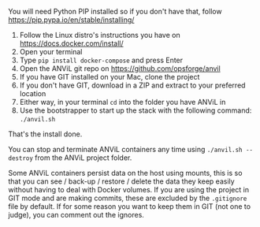 You will need Python PIP installed so if you don't have that, follow https://pip.pypa.io/en/stable/installing/

1. Follow the Linux distro's instructions you have on https://docs.docker.com/install/
2. Open your terminal
3. Type `pip install docker-compose` and press Enter
4. Open the ANViL git repo on https://github.com/opsforge/anvil
5. If you have GIT installed on your Mac, clone the project
6. If you don't have GIT, download in a ZIP and extract to your preferred location
7. Either way, in your terminal `cd` into the folder you have ANViL in
8. Use the bootstrapper to start up the stack with the following command: `./anvil.sh`

That's the install done.

You can stop and terminate ANViL containers any time using `./anvil.sh --destroy` from the ANViL project folder.

Some ANViL containers persist data on the host using mounts, this is so that you can see / back-up / restore / delete the data they keep easily
without having to deal with Docker volumes. If you are using the project in GIT mode and are making commits, these are excluded by the
`.gitignore` file by default. If for some reason you want to keep them in GIT (not one to judge), you can comment out the ignores.